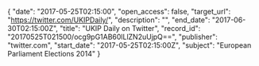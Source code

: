 {
  "date": "2017-05-25T02:15:00", 
  "open_access": false, 
  "target_url": "https://twitter.com/UKIPDaily/", 
  "description": "", 
  "end_date": "2017-06-30T02:15:00Z", 
  "title": "UKIP Daily on Twitter", 
  "record_id": "20170525T021500/ocg9pG1AB60lLlZN2uUjpQ==", 
  "publisher": "twitter.com", 
  "start_date": "2017-05-25T02:15:00Z", 
  "subject": "European Parliament Elections 2014"
}

